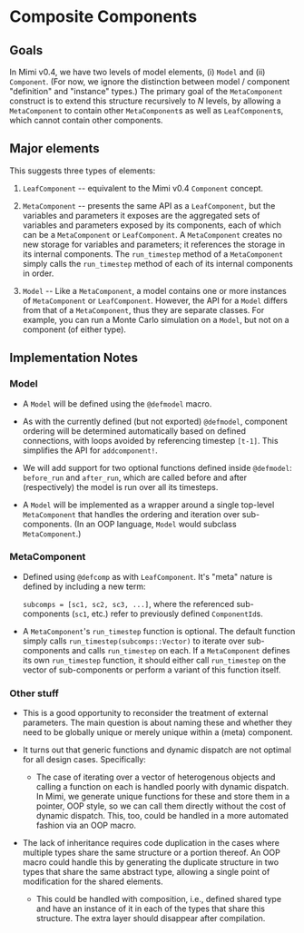 # Composite Components

## Goals

In Mimi v0.4, we have two levels of model elements, (i) `Model` and (ii) `Component`. (For now, we ignore the distinction between model / component "definition" and "instance" types.) The primary goal of the `MetaComponent` construct is to extend this structure recursively to _N_ levels, by allowing a `MetaComponent` to contain other `MetaComponent`s as well as `LeafComponent`s, which cannot contain other components.

## Major elements
This suggests three types of elements:

1. `LeafComponent` -- equivalent to the Mimi v0.4 `Component` concept.

1. `MetaComponent` -- presents the same API as a `LeafComponent`, but the variables and parameters it exposes are the aggregated sets of variables and parameters exposed by its components, each of which can be a `MetaComponent` or `LeafComponent`. A `MetaComponent` creates no new storage for variables and parameters; it references the storage in its internal components. The `run_timestep` method of a `MetaComponent` simply calls the `run_timestep` method of each of its internal components in order. 

1. `Model` -- Like a `MetaComponent`, a model contains one or more instances of `MetaComponent` or `LeafComponent`. However, the API for a `Model` differs from that of a `MetaComponent`, thus they are separate classes. For example, you can run a Monte Carlo simulation on a `Model`, but not on a component (of either type).


## Implementation Notes

### Model

* A `Model` will be defined using the `@defmodel` macro.

* As with the currently defined (but not exported) `@defmodel`, component ordering will be determined automatically based on defined connections, with loops avoided by referencing timestep `[t-1]`. This simplifies the API for `addcomponent!`.

* We will add support for two optional functions defined inside `@defmodel`: `before_run` and `after_run`, which are called before and after (respectively) the model is run over all its timesteps.

* A `Model` will be implemented as a wrapper around a single top-level `MetaComponent` that handles the ordering and iteration over sub-components. (In an OOP language, `Model` would subclass `MetaComponent`.)


### MetaComponent

* Defined using `@defcomp` as with `LeafComponent`. It's "meta" nature is defined by including a new term:
    
    `subcomps = [sc1, sc2, sc3, ...]`, where the referenced sub-components (`sc1`, etc.) refer to previously defined `ComponentId`s.

* A `MetaComponent`'s `run_timestep` function is optional. The default function simply calls `run_timestep(subcomps::Vector)` to iterate over sub-components and calls `run_timestep` on each. If a `MetaComponent` defines its own `run_timestep` function, it should either call `run_timestep` on the vector of sub-components or perform a variant of this function itself.

### Other stuff

* This is a good opportunity to reconsider the treatment of external parameters. The main question is about naming these and whether they need to be globally unique or merely unique within a (meta) component.

* It turns out that generic functions and dynamic dispatch are not optimal for all design cases. Specifically:
  * The case of iterating over a vector of heterogenous objects and calling a function on each is handled poorly with dynamic dispatch. In Mimi, we generate unique functions for these and store them in a pointer, OOP style, so we can call them directly without the cost of dynamic dispatch. This, too, could be handled in a more automated fashion via an OOP macro.

* The lack of inheritance requires code duplication in the cases where multiple types share the same structure or a portion thereof. An OOP macro could handle this by generating the duplicate structure in two types that share the same abstract type, allowing a single point of modification for the shared elements.
  * This could be handled with composition, i.e., defined shared type and have an instance of it in each of the types that share this structure. The extra layer should disappear after compilation.
